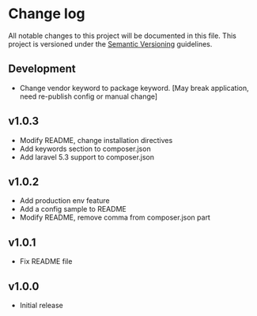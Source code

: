 # Change log

All notable changes to this project will be documented in this file. This project is versioned under the [Semantic Versioning](http://semver.org/) guidelines.

## Development

- Change vendor keyword to package keyword. [May break application, need re-publish config or manual change]

## v1.0.3

- Modify README, change installation directives
- Add keywords section to composer.json
- Add laravel 5.3 support to composer.json

## v1.0.2

- Add production env feature
- Add a config sample to README
- Modify README, remove comma from composer.json part

## v1.0.1

- Fix README file

## v1.0.0

- Initial release
